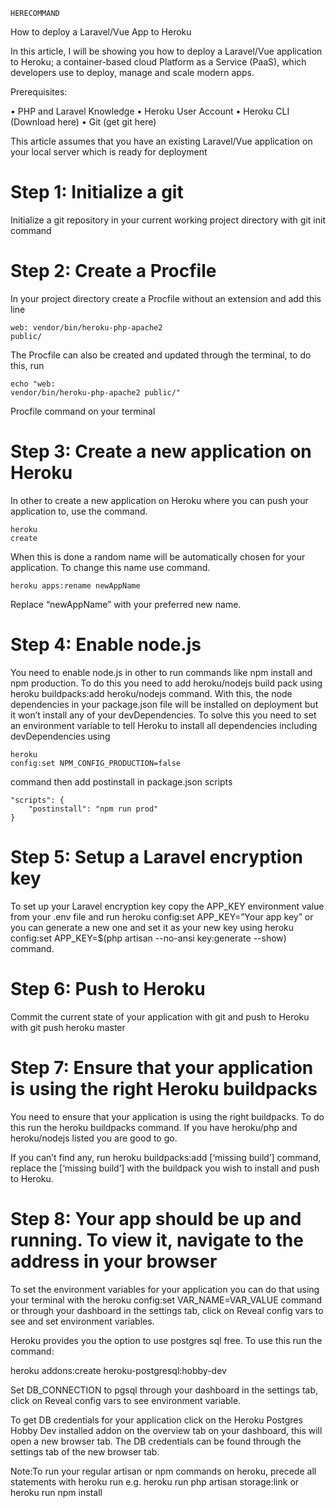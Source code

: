 <pre><code>HERECOMMAND</code></pre>

How to deploy a Laravel/Vue App to Heroku

In this article, I will be showing you how to deploy a Laravel/Vue application to Heroku; a container-based cloud Platform as a Service (PaaS), which developers use to deploy, manage and scale modern apps.

Prerequisites:

• PHP and Laravel Knowledge 
• Heroku User Account
• Heroku CLI (Download here)
• Git (get git here)

This article assumes that you have an existing Laravel/Vue application on your local server which is ready for deployment

# Step 1: Initialize a git
Initialize a git repository in your current working project directory with git init command

# Step 2: Create a Procfile
In your project directory create a Procfile without an extension and add this line <pre><code>web: vendor/bin/heroku-php-apache2 public/</code></pre> The Procfile can also be created and updated through the terminal, to do this, run <pre><code>echo "web: vendor/bin/heroku-php-apache2 public/"</code></pre> Procfile command on your terminal

# Step 3: Create a new application on Heroku
In other to create a new application on Heroku where you can push your application to, use the  command.<pre><code>heroku create</code></pre> When this is done a random name will be automatically chosen for your application. To change this name use  command.<pre><code>heroku apps:rename newAppName</code></pre> Replace “newAppName” with your preferred new name.

# Step 4: Enable node.js 
You need to enable node.js in other to run commands like npm install and npm production. To do this you need to add heroku/nodejs build pack using heroku buildpacks:add heroku/nodejs command. With this, the node dependencies in your package.json file will be installed on deployment but it won’t install any of your devDependencies. To solve this you need to set an environment variable to tell Heroku to install all dependencies including devDependencies using <pre><code>heroku config:set NPM_CONFIG_PRODUCTION=false</code></pre> command then add postinstall in package.json scripts

```
"scripts": {
    "postinstall": "npm run prod"
}
```

# Step 5: Setup a Laravel encryption key
To set up your Laravel encryption key copy the APP_KEY environment value from your .env file and run heroku config:set APP_KEY=”Your app key” or you can generate a new one and set it as your new key using heroku config:set APP_KEY=$(php artisan --no-ansi key:generate --show) command.

# Step 6: Push to Heroku
Commit the current state of your application with git and push to Heroku with git push heroku master

# Step 7: Ensure that your application is using the right Heroku buildpacks
You need to ensure that your application is using the right buildpacks. To do this run the heroku buildpacks command. If you have heroku/php and heroku/nodejs listed you are good to go.

If you can’t find any, run heroku buildpacks:add [‘missing build’] command, replace the [‘missing build’] with the buildpack you wish to install and push to Heroku.

# Step 8: Your app should be up and running. To view it, navigate to the address in your browser

To set the environment variables for your application you can do that using your terminal with the heroku config:set VAR_NAME=VAR_VALUE command or through your dashboard in the settings tab, click on Reveal config vars to see and set environment variables.

Heroku provides you the option to use postgres sql free. To use this run the command:

heroku addons:create heroku-postgresql:hobby-dev

Set DB_CONNECTION to pgsql through your dashboard in the settings tab, click on Reveal config vars to see environment variable.

To get DB credentials for your application click on the 
Heroku Postgres Hobby Dev installed addon on the overview tab on your dashboard, this will open a new browser tab. The DB credentials can be found through the settings tab of the new browser tab.

Note:To run your regular artisan or npm commands on heroku, precede all statements with heroku run e.g. heroku run php artisan storage:link or heroku run npm install
